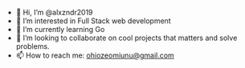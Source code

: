 - 👋 Hi, I’m @alxzndr2019
- 👀 I’m interested in Full Stack web development
- 🌱 I’m currently learning Go
- 💞️ I’m looking to collaborate on cool projects that matters and solve problems.
- 📫 How to reach me: ohiozeomiunu@gmail.com

<!---
alxzndr2019/alxzndr2019 is a ✨ special ✨ repository because its `README.md` (this file) appears on your GitHub profile.
You can click the Preview link to take a look at your changes.
--->
